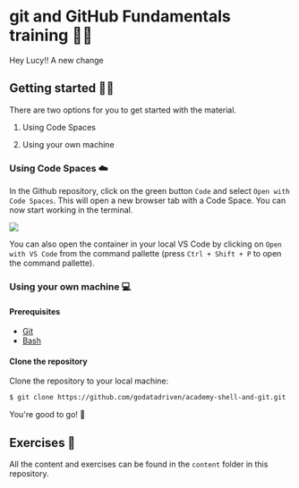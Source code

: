 # git and GitHub Fundamentals training 🧑‍🏫

Hey Lucy!!
A new change

## Getting started 🧑‍💻

There are two options for you to get started with the material.

1. Using Code Spaces

2. Using your own machine

### Using Code Spaces ☁️

In the Github repository, click on the green button `Code` and select `Open with Code Spaces`. This will open a new browser tab with a Code Space. You can now start working in the terminal. 

<img src='infra/images/gif-open-codespaces.gif'>

You can also open the container in your local VS Code by clicking on `Open with VS Code` from the command pallette (press `Ctrl + Shift + P` to open the command pallette).

### Using your own machine 💻

#### Prerequisites

- [Git](https://git-scm.com/downloads)
- [Bash](https://www.gnu.org/software/bash/)

#### Clone the repository

Clone the repository to your local machine:

```bash
$ git clone https://github.com/godatadriven/academy-shell-and-git.git
```

You're good to go! 🎉


## Exercises 🙇

All the content and exercises can be found in the `content` folder in this repository.

